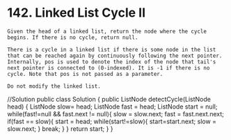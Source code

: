 # 142. Linked List Cycle II
```PS
Given the head of a linked list, return the node where the cycle begins. If there is no cycle, return null.

There is a cycle in a linked list if there is some node in the list that can be reached again by continuously following the next pointer. Internally, pos is used to denote the index of the node that tail's next pointer is connected to (0-indexed). It is -1 if there is no cycle. Note that pos is not passed as a parameter.

Do not modify the linked list.
```
//Solution
public class Solution {
    public ListNode detectCycle(ListNode head) {
        ListNode slow= head;
        ListNode fast = head;
        ListNode start = null;
        while(fast!=null && fast.next != null){
            slow = slow.next;
            fast = fast.next.next;
            if(fast == slow){ 
            start = head;
            while(start!=slow){
                start=start.next;
                slow = slow.next;
            }
            break;
        }
        }
        return start;
    }
}